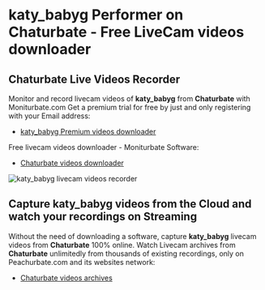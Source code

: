 # katy_babyg Performer on Chaturbate - Free LiveCam videos downloader

## Chaturbate Live Videos Recorder

Monitor and record livecam videos of **katy_babyg** from **Chaturbate** with Moniturbate.com
Get a premium trial for free by just and only registering with your Email address:
* [katy_babyg Premium videos downloader](https://moniturbate.com/request-demo-licence-key.html)

Free livecam videos downloader - Moniturbate Software:
* [Chaturbate videos downloader](https://moniturbate.com/moniturbate-download-software.html)

![katy_babyg livecam videos recorder](https://peachurnet.com/templates/moniturbate-software.png)


## Capture katy_babyg videos from the Cloud and watch your recordings on Streaming

Without the need of downloading a software, capture **katy_babyg** livecam videos from **Chaturbate** 100% online.
Watch Livecam archives from **Chaturbate** unlimitedly from thousands of existing recordings, only on Peachurbate.com and its websites network:
* [Chaturbate videos archives](https://peachurnet.com/)